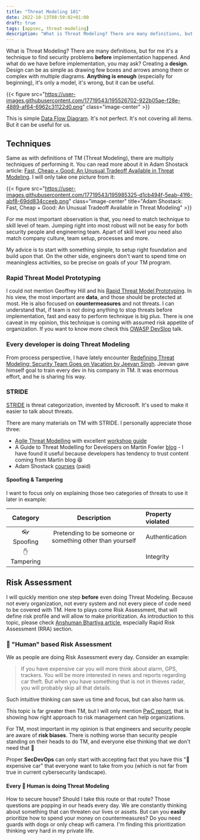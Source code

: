```yaml
---
title: "Threat Modeling 101"
date: 2022-10-13T08:59:02+01:00
draft: true
tags: [appsec, threat-modeling]
description: "What is Threat Modeling? There are many definitions, but for me it's a technique to find security problems before implementation happened."
---
```


What is Threat Modeling? There are many definitions, but for me it's a technique to find security problems **before** implementation happened. And what do we have before implementation, you may ask? Creating a **design**. Design can be as simple as drawing few boxes and arrows among them or complex with multiple diagrams. **Anything is enough** (especially for beginning), it's only a model, it's wrong, but it can be useful. 

{{< figure src="https://user-images.githubusercontent.com/17719543/195526702-922b05ae-f28e-4889-af64-6962c31122d0.png" class="image-center" >}}

This is simple [Data Flow Diagram](https://learn.microsoft.com/en-us/training/modules/tm-create-a-threat-model-using-foundational-data-flow-diagram-elements/). It's not perfect. It's not covering all items. But it can be useful for us. 

## Techniques

Same as with definitions of TM (Threat Modeling), there are multiply techniques of performing it. You can read more about it in Adam Shostack article: [Fast, Cheap + Good: An Unusual Tradeoff Available in Threat Modeling](https://shostack.org/files/papers/Fast-Cheap-and-Good.pdf). I will only take one picture from it:

{{< figure src="https://user-images.githubusercontent.com/17719543/195985325-d1cb494f-5eab-41f6-abf8-69dd834cceeb.png" class="image-center" title="Adam Shostack: Fast, Cheap + Good: An Unusual Tradeoff Available in Threat Modeling" >}}

For me most important observation is that, you need to match technique to skill level of team. Jumping right into most robust will not be easy for both security people and engineering team. Apart of skill level you need also match company culture, team setup, processes and more.

My advice is to start with something simple, to setup right foundation and build upon that. On the other side, engineers don't want to spend time on meaningless activities, so be precise on goals of your TM program.

### Rapid Threat Model Prototyping

I could not mention Geoffrey Hill and his [Rapid Threat Model Prototyping](https://github.com/geoffrey-hill-tutamantic/rapid-threat-model-prototyping-docs). In his view, the most important are **data**, and those should be protected at most. He is also focused on **countermeasures** and not threats. I can understand that, if team is not doing anything to stop threats before implementation, fast and easy to perform technique is big plus. There is one caveat in my opinion, this technique is coming with assumed risk appetite of organization. If you want to know more check this [OWASP DevSlop](https://www.youtube.com/watch?v=6eUlRVzcbaU) talk.

### Every developer is doing Threat Modeling

From process perspective, I have lately encounter [Redefining Threat Modeling: Security Team Goes on Vacation by Jeevan Singh](https://www.youtube.com/watch?v=kRiXDpq-nd4). Jeevan gave himself goal to train every dev in his company in TM. It was enormous effort, and he is sharing his way.

### STRIDE

[STRIDE](https://learn.microsoft.com/en-us/azure/security/develop/threat-modeling-tool-threats) is threat categorization, invented by Microsoft. It's used to make it easier to talk about threats. 

There are many materials on TM with STRIDE. I personally appreciate those three:

* [Agile Threat Modelling](https://thoughtworksinc.github.io/sensible-security-conversations/) with excellent [workshop guide](https://thoughtworksinc.github.io/sensible-security-conversations/materials/Sensible_Agile_Threat_Modelling_Workshop_Guide.pdf)
* A Guide to Threat Modelling for Developers on Martin Fowler [blog](https://martinfowler.com/articles/agile-threat-modelling.html) - I have found it useful because developers has tendency to trust content coming from Martin blog 😆
* Adam Shostack [courses](https://shostack.org/training/courses/linkedin) (paid)

#### Spoofing & Tampering

I want to focus only on explaining those two categories of threats to use it later in example:

|       Category       |      Description     | Property violated 
|:-------------------:|:--------------------:|:---|
| 👓 Spoofing | Pretending to be someone or something other than yourself | Authentication 
| ✋ Tampering | | Integrity |

## Risk Assessment

I will quickly mention one step **before** even doing Threat Modeling. Because not every organization, not every system and not every piece of code need to be covered with TM. Here to plays come Risk Assessment, that will define risk profile and will allow to make prioritization. As introduction to this topic, please check [Anshuman Bhartiya article](https://www.anshumanbhartiya.com/posts/secure-sdlc), especially Rapid Risk Assessment (RRA) section.

### 👤 "Human" based Risk Assessment

We as people are doing Risk Assessment every day. Consider an example:

> If you have expensive car you will more think about alarm, GPS, trackers. You will be more interested in news and reports regarding car theft. But when you have something that is not in thieves radar, you will probably skip all that details.

Such intuitive thinking can save us time and focus, but can also harm us. 

This topic is far greater then TM, but I will only mention [PwC report](https://www.pwc.com/us/en/services/consulting/cybersecurity-risk-regulatory/library/cyber-risk-quantification-management.html), that is showing how right approach to risk management can help organizations.

For TM, most important in my opinion is that engineers and security people are aware of **risk biases**. There is nothing worse than security people standing on their heads to do TM, and everyone else thinking that we don't need that 👿

Proper **SecDevOps** can only start with accepting fact that you have this "🚗 expensive car" that everyone want to take from you (which is not far from true in current cybersecurity landscape).

#### Every 👤 Human is doing Threat Modeling

How to secure house? Should I take this route or that route? Those questions are popping in our heads every day. We are constantly thinking about something that can threaten our lives or assets. But can you **easily** prioritize how to spend your money on countermeasures? Do you need guards with dogs or only cheap wifi camera. I'm finding this prioritization thinking very hard in my private life. 


